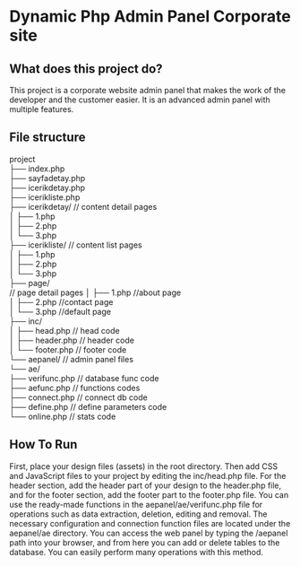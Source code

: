 # Dynamic Php Admin Panel Corporate site


## What does this project do?
This project is a corporate website admin panel that makes the work of the developer and the customer easier. It is an advanced admin panel with multiple features.

## File structure
project<br>
├── index.php <br>
├── sayfadetay.php <br>
├── icerikdetay.php<br>
├── icerikliste.php<br>
├── icerikdetay/ // content detail pages  <br>
│   ├── 1.php  <br>
│   ├── 2.php  <br>
│   └── 3.php  <br>
├── icerikliste/  // content list pages <br>
│   ├── 1.php  <br>
│   ├── 2.php  <br>
│   └── 3.php  <br>
├── page/ <br> // page detail pages
│   ├── 1.php //about page <br>
│   ├── 2.php   //contact page <br>
│   └── 3.php  //default page <br>
├── inc/ <br>
│   ├── head.php // head code <br>
│   ├── header.php // header code <br>
│   └── footer.php // footer code <br>
└── aepanel/ // admin panel files <br>
    └── ae/ <br>
        ├── verifunc.php  // database func code<br>
        ├── aefunc.php  // functions codes<br>
        ├── connect.php  // connect db code<br>
        ├── define.php  // define parameters code<br>
        └── online.php  // stats code <br>

## How To Run

First, place your design files (assets) in the root directory. Then add CSS and JavaScript files to your project by editing the inc/head.php file. For the header section, add the header part of your design to the header.php file, and for the footer section, add the footer part to the footer.php file. You can use the ready-made functions in the aepanel/ae/verifunc.php file for operations such as data extraction, deletion, editing and removal. The necessary configuration and connection function files are located under the aepanel/ae directory. You can access the web panel by typing the /aepanel path into your browser, and from here you can add or delete tables to the database. You can easily perform many operations with this method.
